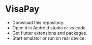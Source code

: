 # VisaPay

* Donwload this repository.
* Open it in Android studio or vs code.
* Get flutter extensions and packages.
* Start emulator or run on real device.

